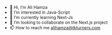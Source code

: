 - 👋 Hi, I’m Ali Hamza
- 👀 I’m interested in Java-Script
- 🌱 I’m currently learning Next-Js
- 💞️ I’m looking to collaborate on the Next.js project
- 📫 How to reach me alihamza@tkturners.com

<!---
alitkturners/alitkturners is a ✨ special ✨ repository because its `README.md` (this file) appears on your GitHub profile.
You can click the Preview link to take a look at your changes.
--->

